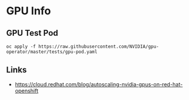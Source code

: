 # GPU Info

## GPU Test Pod

```
oc apply -f https://raw.githubusercontent.com/NVIDIA/gpu-operator/master/tests/gpu-pod.yaml
```

## Links

- https://cloud.redhat.com/blog/autoscaling-nvidia-gpus-on-red-hat-openshift
